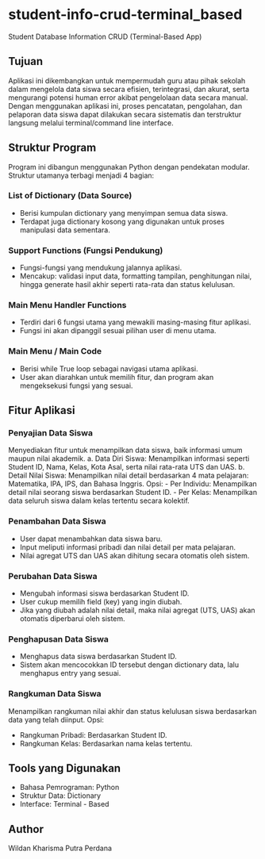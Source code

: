 # student-info-crud-terminal_based
Student Database Information CRUD (Terminal-Based App)


## Tujuan
Aplikasi ini dikembangkan untuk mempermudah guru atau pihak sekolah dalam mengelola data siswa secara efisien, terintegrasi, dan akurat, serta mengurangi potensi human error akibat pengelolaan data secara manual. Dengan menggunakan aplikasi ini, proses pencatatan, pengolahan, dan pelaporan data siswa dapat dilakukan secara sistematis dan terstruktur langsung melalui terminal/command line interface.

## Struktur Program
Program ini dibangun menggunakan Python dengan pendekatan modular. Struktur utamanya terbagi menjadi 4 bagian:

### List of Dictionary (Data Source)
- Berisi kumpulan dictionary yang menyimpan semua data siswa.
- Terdapat juga dictionary kosong yang digunakan untuk proses manipulasi data sementara.

### Support Functions (Fungsi Pendukung)
- Fungsi-fungsi yang mendukung jalannya aplikasi.
- Mencakup: validasi input data, formatting tampilan, penghitungan nilai, hingga generate hasil akhir seperti rata-rata dan status kelulusan.

### Main Menu Handler Functions
- Terdiri dari 6 fungsi utama yang mewakili masing-masing fitur aplikasi.
- Fungsi ini akan dipanggil sesuai pilihan user di menu utama.

### Main Menu / Main Code
- Berisi while True loop sebagai navigasi utama aplikasi.
- User akan diarahkan untuk memilih fitur, dan program akan mengeksekusi fungsi yang sesuai.


## Fitur Aplikasi
### Penyajian Data Siswa
Menyediakan fitur untuk menampilkan data siswa, baik informasi umum maupun nilai akademik.
a. Data Diri Siswa:
    Menampilkan informasi seperti Student ID, Nama, Kelas, Kota Asal, serta nilai rata-rata UTS dan UAS.
b. Detail Nilai Siswa:
    Menampilkan nilai detail berdasarkan 4 mata pelajaran: Matematika, IPA, IPS, dan Bahasa Inggris.
    Opsi:
    - Per Individu: Menampilkan detail nilai seorang siswa berdasarkan Student ID.
    - Per Kelas: Menampilkan data seluruh siswa dalam kelas tertentu secara kolektif.

### Penambahan Data Siswa
- User dapat menambahkan data siswa baru.
- Input meliputi informasi pribadi dan nilai detail per mata pelajaran.
- Nilai agregat UTS dan UAS akan dihitung secara otomatis oleh sistem.

### Perubahan Data Siswa
- Mengubah informasi siswa berdasarkan Student ID.
- User cukup memilih field (key) yang ingin diubah.
- Jika yang diubah adalah nilai detail, maka nilai agregat (UTS, UAS) akan otomatis diperbarui oleh sistem.

### Penghapusan Data Siswa
- Menghapus data siswa berdasarkan Student ID.
- Sistem akan mencocokkan ID tersebut dengan dictionary data, lalu menghapus entry yang sesuai.

### Rangkuman Data Siswa
Menampilkan rangkuman nilai akhir dan status kelulusan siswa berdasarkan data yang telah diinput.
Opsi:
  - Rangkuman Pribadi: Berdasarkan Student ID.
  - Rangkuman Kelas: Berdasarkan nama kelas tertentu.


## Tools yang Digunakan
- Bahasa Pemrograman: Python
- Struktur Data: Dictionary
- Interface: Terminal - Based


## Author
Wildan Kharisma Putra Perdana
